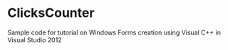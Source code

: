 ClicksCounter
=============

Sample code for tutorial on Windows Forms creation using Visual C++ in Visual Studio 2012
